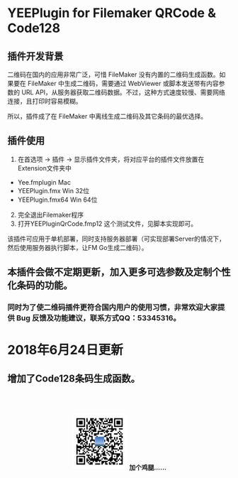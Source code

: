 # YEEPlugin for Filemaker QRCode & Code128
## 插件开发背景  
二维码在国内的应用非常广泛，可惜 FileMaker 没有内置的二维码生成函数。如果要在 FileMaker 中生成二维码，需要通过 WebViewer 或脚本发送带有内容参数的 URL API，从服务器获取二维码数据。不过，这种方式速度较慢、需要网络连接，且打印时容易模糊。

所以，插件成了在 FileMaker 中离线生成二维码及其它条码的最优选择。

## 插件使用  
1. 在首选项 -> 插件 -> 显示插件文件夹，将对应平台的插件文件放置在Extension文件夹中

* Yee.fmplugin		Mac  
* YEEPlugin.fmx		Win 32位  
* YEEPlugin.fmx64		Win 64位  

2. 完全退出Filemaker程序  
3. 打开YEEPluginQrCode.fmp12 这个测试文件，见脚本实现即可。

该插件可应用于单机部署，同时支持服务器部署（可实现部署Server的情况下，然后使用服务器执行脚本，让FM Go生成二维码）。

## 本插件会做不定期更新，加入更多可选参数及定制个性化条码的功能。
### 同时为了使二维码插件更符合国内用户的使用习惯，非常欢迎大家提供 Bug 反馈及功能建议，联系方式QQ：53345316。

# 2018年6月24日更新
## 增加了Code128条码生成函数。

<br>
<br>
  
<p align="center">
  <img src="https://github.com/OrcaData/FMQRCode/raw/master/wechatpay.png" width="25%" height="25%" />
  <b>加个鸡腿......</b><br>
</p>
